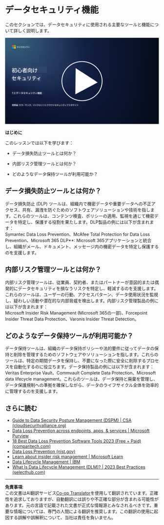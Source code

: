 <!--
CO_OP_TRANSLATOR_METADATA:
{
  "original_hash": "50697add9758e54693442d502d2d5f8a",
  "translation_date": "2025-09-03T21:30:43+00:00",
  "source_file": "7.2 Data security capabilities.md",
  "language_code": "ja"
}
-->
# データセキュリティ機能

このセクションでは、データセキュリティに使用される主要なツールと機能について詳しく説明します。

[![動画を見る](../../translated_images/7-2_placeholder.1f3c39f0c7cfea7ef355438079e171e047a0f79c8dc0b63ad78513b1910f7cdf.ja.png)](https://learn-video.azurefd.net/vod/player?id=0c9fff7c-e17c-4a14-ac3b-69b5a5786f55)

**はじめに**

このレッスンでは以下を学びます：

- データ損失防止ツールとは何か？

- 内部リスク管理ツールとは何か？

- どのようなデータ保持ツールが利用可能か？

## データ損失防止ツールとは何か？

データ損失防止 (DLP) ツールは、組織内で機密データや重要データへの不正アクセス、共有、漏洩を防ぐためのソフトウェアソリューションや技術を指します。これらのツールは、コンテンツ検査、ポリシーの適用、監視を通じて機密データを特定し、保護する役割を果たします。DLP製品の例には以下が含まれます：  
Symantec Data Loss Prevention、McAfee Total Protection for Data Loss Prevention、Microsoft 365 DLP**: Microsoft 365アプリケーションと統合し、組織がメール、ドキュメント、メッセージ内の機密データを特定し保護するのを支援します。

## 内部リスク管理ツールとは何か？

内部リスク管理ツールは、従業員、契約者、またはパートナーが意図的または偶発的にデータセキュリティを損なうリスクを特定し、軽減するのを支援します。これらのツールは、ユーザーの行動、アクセスパターン、データ使用状況を監視し、疑わしい活動や潜在的な内部脅威を検出します。内部リスク管理製品の例には以下が含まれます：  
Microsoft Insider Risk Management (Microsoft 365の一部)、Forcepoint Insider Threat Data Protection、Varonis Insider Threat Detection。

## どのようなデータ保持ツールが利用可能か？

データ保持ツールは、組織のデータ保持ポリシーや法的要件に従ってデータの保持と削除を管理するためのソフトウェアやソリューションを指します。これらのツールは、特定の期間データを保持し、不要になった際に安全に削除するプロセスを自動化するのに役立ちます。データ保持製品の例には以下が含まれます：  
Veritas Enterprise Vault、Commvault Complete Data Protection、Microsoft data lifecycle management。これらのツールは、データ保持と廃棄を管理し、データ保護規制への準拠を確保しながら、データのライフサイクル全体を効率的に管理するのを支援します。

## さらに読む

- [Guide to Data Security Posture Management (DSPM) | CSA (cloudsecurityalliance.org)](https://cloudsecurityalliance.org/blog/2023/03/31/the-big-guide-to-data-security-posture-management-dspm/)
- [Data Loss Prevention across endpoints, apps, & services | Microsoft Purview](https://youtu.be/hvqq8L_0kgI)
- [18 Best Data Loss Prevention Software Tools 2023 (Free + Paid) (comparitech.com)](https://www.comparitech.com/data-privacy-management/data-loss-prevention-tools-software/)
- [Data Loss Prevention (nist.gov)](https://tsapps.nist.gov/publication/get_pdf.cfm?pub_id=904672)
- [Learn about insider risk management | Microsoft Learn](https://learn.microsoft.com/purview/insider-risk-management?WT.mc_id=academic-96948-sayoung)
- [Data Lifecycle Management | IBM](https://www.ibm.com/topics/data-lifecycle-management)
- [What Is Data Lifecycle Management (DLM)? | 2023 Best Practices (selecthub.com)](https://www.selecthub.com/big-data-analytics/data-lifecycle-management/)

---

**免責事項**:  
この文書はAI翻訳サービス[Co-op Translator](https://github.com/Azure/co-op-translator)を使用して翻訳されています。正確性を追求しておりますが、自動翻訳には誤りや不正確な部分が含まれる可能性があります。元の言語で記載された文書が正式な情報源とみなされるべきです。重要な情報については、専門の人間による翻訳を推奨します。この翻訳の使用に起因する誤解や誤解釈について、当社は責任を負いません。